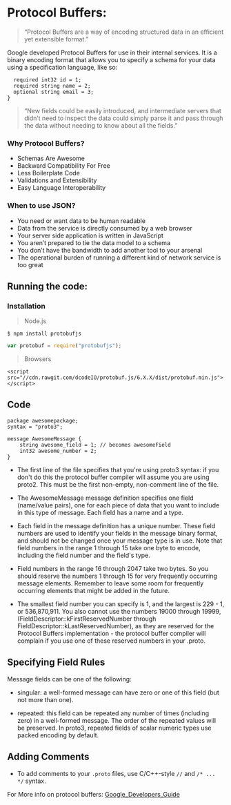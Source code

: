 # Protocol Buffers:

> “Protocol Buffers are a way of encoding structured data in an efficient yet extensible format.”

Google developed Protocol Buffers for use in their internal services. It is a binary encoding format that allows you to specify a schema for your data using a specification language, like so:

```message Person {
  required int32 id = 1;
  required string name = 2;
  optional string email = 3;
}
```
> “New fields could be easily introduced, and intermediate servers that didn’t need to inspect the data could simply parse it and pass through the data without needing to know about all the fields.”

### Why Protocol Buffers?

* Schemas Are Awesome
* Backward Compatibility For Free
* Less Boilerplate Code
* Validations and Extensibility
* Easy Language Interoperability

### When to use JSON?
* You need or want data to be human readable
* Data from the service is directly consumed by a web browser
* Your server side application is written in JavaScript
* You aren’t prepared to tie the data model to a schema
* You don’t have the bandwidth to add another tool to your arsenal
* The operational burden of running a different kind of network service is too great


## Running the code:

### Installation 
> Node.js

``` 
$ npm install protobufjs
```

```js 
var protobuf = require("protobufjs");
```

> Browsers

```<script src="//cdn.rawgit.com/dcodeIO/protobuf.js/6.X.X/dist/protobuf.js"></script>
<script src="//cdn.rawgit.com/dcodeIO/protobuf.js/6.X.X/dist/protobuf.min.js"></script>
```

## Code

``` 
package awesomepackage;
syntax = "proto3";

message AwesomeMessage {
    string awesome_field = 1; // becomes awesomeField
    int32 awesome_number = 2;
}
```
* The first line of the file specifies that you're using proto3 syntax: if you don't do this the protocol buffer compiler will assume you are using proto2. This must be the first non-empty, non-comment line of the file.

* The AwesomeMessage message definition specifies one field (name/value pairs), one for each piece of data that you want to include in this type of message. Each field has a name and a type.

* Each field in the message definition has a unique number. These field numbers are used to identify your fields in the message binary format, and should not be changed once your message type is in use. Note that field numbers in the range 1 through 15 take one byte to encode, including the field number and the field's type. 

* Field numbers in the range 16 through 2047 take two bytes. So you should reserve the numbers 1 through 15 for very frequently occurring message elements. Remember to leave some room for frequently occurring elements that might be added in the future.

* The smallest field number you can specify is 1, and the largest is 229 - 1, or 536,870,911. You also cannot use the numbers 19000 through 19999,(FieldDescriptor::kFirstReservedNumber through FieldDescriptor::kLastReservedNumber), as they are reserved for the Protocol Buffers implementation - the protocol buffer compiler will complain if you use one of these reserved numbers in your .proto.

## Specifying Field Rules

Message fields can be one of the following:

* singular: a well-formed message can have zero or one of this field (but not more than one).

* repeated: this field can be repeated any number of times (including zero) in a well-formed message. The order of the repeated values will be preserved.
In proto3, repeated fields of scalar numeric types use packed encoding by default.

## Adding Comments

* To add comments to your ```.proto``` files, use C/C++-style ```//``` and ```/* ... */``` syntax.




For More info on protocol buffers: 
[Google_Developers_Guide](https://developers.google.com/protocol-buffers/docs/proto3)